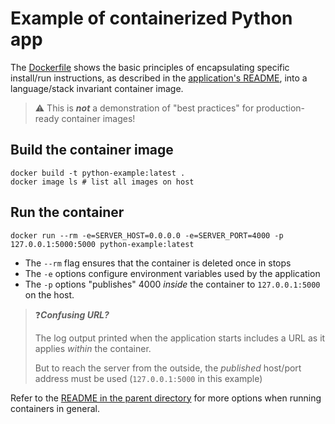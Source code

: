 # Example of containerized Python app

The [Dockerfile](./Dockerfile) shows the basic principles of encapsulating specific install/run instructions, as described in the [application's README](./app/README.md), into a language/stack invariant container image.

> ⚠️ This is ***not*** a demonstration of "best practices" for production-ready container images!

## Build the container image

```shell
docker build -t python-example:latest .
docker image ls # list all images on host
```

## Run the container

```shell
docker run --rm -e=SERVER_HOST=0.0.0.0 -e=SERVER_PORT=4000 -p 127.0.0.1:5000:5000 python-example:latest
```
* The `--rm` flag ensures that the container is deleted once in stops
* The `-e` options configure environment variables used by the application
* The `-p` options "publishes" 4000 _inside_ the container to `127.0.0.1:5000` on the host.

> ❓***Confusing URL?***
>
> The log output printed when the application starts includes a URL as it applies _within_ the container.
>
> But to reach the server from the outside, the _published_ host/port address must be used (`127.0.0.1:5000` in this example) 

Refer to the [README in the parent directory](../README.md) for more options when running containers in general.
 